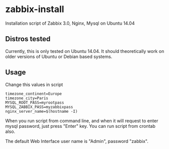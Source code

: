 # zabbix-install
Installation script of Zabbix 3.0, Nginx, Mysql on Ubuntu 14.04

Distros tested
------------

Currently, this is only tested on Ubuntu 14.04. It should theoretically work on older versions of Ubuntu or Debian based systems.

Usage
------------

Change this values in script
```
timezone_continent=Europe
timezone_city=Paris
MYSQL_ROOT_PASS=myrootpass
MYSQL_ZABBIX_PASS=myzabbixpass
nginx_server_name=$(hostname -I)
```

When you run script from command line, and when it will request to enter mysql password, just press "Enter" key.
You can run script from crontab also.

The default Web Interface user name is "Admin", password "zabbix".
